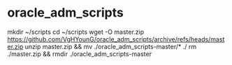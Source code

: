 # oracle_adm_scripts
mkdir ~/scripts
cd ~/scripts
wget -O master.zip https://github.com/VgHYounG/oracle_adm_scripts/archive/refs/heads/master.zip
unzip master.zip && mv ./oracle_adm_scripts-master/* ./
rm ./master.zip && rmdir ./oracle_adm_scripts-master
